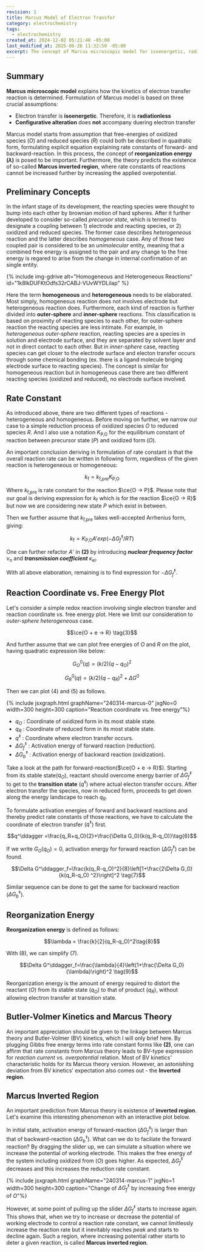 ```yaml
---
revision: 1
title: Marcus Model of Electron Transfer
category: electrochemistry
tags:
  - electrochemistry
created_at: 2024-12-02 05:21:48 -05:00
last_modified_at: 2025-06-26 11:32:50 -05:00
excerpt: The concept of Marcus microscopic model for isoenergetic, radiationless and configuration-preserving electron transfer is detailed.
---
```


## Summary

**Marcus microscopic model** explains how the kinetics of electron transfer reaction is determined.  Formulation of Marcus model is based on three crucial assumptions:

- Electron transfer is **isoenergetic**.  Therefore, it is **radiationless**
- **Configurative alteration** does **not** accompany duering electron transfer

Marcus model starts from assumption that free-energies of oxidized species ($O$) and reduced species ($R$) could both be described in quadratic form, formulating explicit equation explaining rate constants of forward- and backward-reaction.  In this process, the concept of **reorganization energy ($\lambda$)** is posed to be important.  Furthermore, the theory predicts the existence of so-called **Marcus inverted region**, where rate constants of reactions cannot be increased further by increasing the applied overpotential.

## Preliminary Concepts

In the infant stage of its development, the reacting species were thought to bump into each other by brownian motion of hard spheres.  After it further developed to consider so-called *precursor state*, which is termed to designate a coupling between 1) electrode and reacting species, or 2) oxidized and reduced species.  The former case describes *heterogeneous* reaction and the latter describes *homogeneous* case.  Any of those two coupled pair is considered to be an *unimolecular* entity, meaning that a combined free energy is assigned to the pair and any change to the free energy is regared to arise from the change in internal confirmation of an single entity. 

{% include img-gdrive alt="Homogeneous and Heterogeneous Reactions" id="1k8IkDUFKtOdfs32rCABJ-VUvWYDLilap" %}

Here the term **homogeneous** and **heterogeneous** needs to be elaborated.  Most simply, homogeneous reaction does not involves electrode but heterogeneous reaction does.  Furthermore, each kind of reaction is further divided into **outer-sphere** and **inner-sphere** reactions.  This classification is based on proximity of reacting species to each other, for outer-sphere reaction the reacting species are less intimate.  For example, in *heterogeneous outer-sphere* reaction, reacting species are a species in solution and electrode surface, and they are separated by solvent layer and not in direct contact to each other.  But in *inner-sphere* case, reacting species can get closer to the electrode surface and electon transfer occurs through some chemical bonding (ex. there is a ligand molecule briging electrode surface to reacting species).  The concept is similar for homogeneous reaction but in homogeneous case there are two different reacting species (oxidized and reduced), no electrode surface involved.

## Rate Constant

As introduced above, there are two different types of reactions - heterogeneous and homogeneous.  Before moving on further, we narrow our case to a simple reduction process of oxidized species $O$ to reduced species $R$.  And I also use a notation $K_\text{P,O}$ for the equilibrium constant of reaction between precursor state ($P$) and oxidized form ($O$).

An important conclusion deriving in formulation of rate constant is that the overall reaction rate can be written in following form, regardless of the given reaction is heterogeneous or homogeneous:

$$ k_\text{f} = k_{\text{f,pre}}K_\text{P,O} \tag{1} $$

Where $k_\text{f,pre}$ is rate constant for the reaction $\ce{O -> P}$.  Please note that our goal is deriving expression for $k_\text{f}$ which is for the reaction $\ce{O -> R}$ but now we are considering new state $P$ which exist in between.

Then we further assume that $k_\text{f,pre}$ takes well-accepted Arrhenius form, giving:

$$ k_\text{f} = K_\text{P,O}A'exp(-\Delta G_f^\ddagger / RT) \tag{2} $$

One can further refactor $A$' in **(2)** by introducing ***nuclear frequency factor*** $\nu_n$ and ***transmission coefficient*** $\kappa_\text{el}$.

With all above elaboration, remaining is to find expression for $-\Delta G_f^\ddagger$.

## Reaction Coordinate vs. Free Energy Plot

Let's consider a simple redox reaction involving single electron transfer and reaction coordinate *vs.* free energy plot.  Here we limit our consideration to *outer-sphere heterogeneous* case.

$$\ce{O + e -> R} \tag{3}$$

And further assume that we can plot free energies of $O$ and $R$ on the plot, having quadratic expression like below:

$$G^{0}_{O}(q)=(k/2)(q-q_O)^2 \tag{4}$$

$$G^{0}_{R}(q)=(k/2)(q-q_R)^2+\Delta G^0 \tag{5}$$

Then we can plot $(4)$ and $(5)$ as follows.

{% include jsxgraph.html graphName="240314-marcus-0" jxgNo=0 width=300 height=300 caption="Reaction coordinate vs. free energy"%}

- $q_O$ : Coordinate of oxidized form in its most stable state.
- $q_R$ : Coordinate of reduced form in its most stable state.
- $q^\ddagger$ : Coordinate where electron transfer occurs.
- $\Delta G^\ddagger_f$ : Activation energy of forward reaction (reduction).
- $\Delta G^\ddagger_b$ : Activation energy of backward reaction (oxidization).

Take a look at the path for forward-reaction($\ce{O + e -> R}$).  Starting from its stable state($q_O$), reactant should overcome energy barrier of $\Delta G^\ddagger_f$ to get to the **transition state** ($q^\ddagger$) where actual electon transfer occurs.  After electron transfer the species, now in reduced form, proceeds to get down along the energy landscape to reach $q_R$.

To formulate activation energies of forward and backward reactions and thereby predict rate constants of those reactions, we have to calculate the coordinate of electron transfer ($q^\ddagger$) first.

$$q^\ddagger =\frac{q_R+q_O}{2}+\frac{\Delta G_0}{k(q_R-q_O)}\tag{6}$$ 

If we write $G_O(q_O)=0$, activation energy for forward reaction ($\Delta G^\ddagger_f$) can be found.

$$\Delta G^\ddagger_f=\frac{k(q_R-q_O)^2}{8}\left[1+\frac{2\Delta G_0}{k(q_R-q_O)
^2}\right]^2 \tag{7}$$

Similar sequence can be done to get the same for backward reaction ($\Delta G^\ddagger_b$).

## Reorganization Energy

**Reorganization energy** is defined as follows:

$$\lambda = \frac{k}{2}(q_R-q_O)^2\tag{8}$$

With $(8)$, we can simplify $(7)$.

$$\Delta G^\ddagger_f=\frac{\lambda}{4}\left(1+\frac{\Delta G_0}{\lambda}\right)^2 \tag{9}$$

Reorganization energy is the amount of energy required to distort the reactant ($O$) from its stable state ($q_O$) to that of product ($q_R$), without allowing electron transfer at transition state.

## Butler-Volmer Kinetics and Marcus Theory

An important appreciation should be given to the linkage between Marcus theory and Butler-Volmer (BV) kinetics, which I will only brief here.  By plugging Gibbs free energy terms into rate constant forms like **(2)**, one can affirm that rate constants from Marcus theory leads to BV-type expression for *reaction current vs. overpotential* relation.  Most of BV kinetics' characteristic holds for its Marcus theory version.  However, an astonishing deviation from BV kinetics' expectation also comes out - the **Inverted region**.

## Marcus Inverted Region

An important prediction from Marcus theory is existence of **inverted region**.  Let's examine this interesting phenomenon with an interactive plot below.

In initial state, activation energy of forward-reaction ($\Delta G^\ddagger_{f}$) is larger than that of backward-reaction ($\Delta G^\ddagger_{b}$).  What can we do to faciliate the forward reaction?  By dragging the slider up, we can simulate a situation where we increase the potential of working electrode.  This makes the free energy of the system including oxidized from ($O$) goes higher.  As expected, $\Delta G^\ddagger_{f}$ decreases and this increases the reduction rate constant.

{% include jsxgraph.html graphName="240314-marcus-1" jxgNo=1 width=300 height=300 caption="Change of $\Delta G^\ddagger_f$ by increasing free energy of $O$"%}

However, at some point of pulling up the slider $\Delta G^\ddagger_{f}$ starts to increase again.  This shows that, when we try to increase or decrease the potential of working electrode to control a reaction rate constant, we cannot limitlessly increase the reaction rate but it inevitably reaches *peak* and starts to decline again.  Such a region, where increasing potential rather starts to deter a given reaction, is called **Marcus inverted region**.